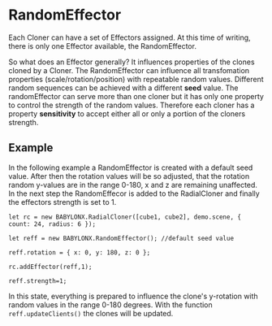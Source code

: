 # RandomEffector

Each Cloner can have a set of Effectors assigned. At this time of writing, there is only one Effector available, the RandomEffector.

So what does an Effector generally? It influences properties of the clones cloned by a Cloner. The RandomEffector can influence all transfomation properties (scale/rotation/position) with repeatable random values. Different random sequences can be achieved with a different **seed** value. The randomEffector can serve more than one cloner but it has only one property to control the strength of the random values. Therefore each cloner has a property **sensitivity** to accept either all or only a portion of the cloners strength. 

## Example

In the following example a RandomEffector is created with a default seed value. After then the rotation values will be so adjusted, that the rotation random y-values are in the range 0-180, x and z are remaining unaffected. In the next step the RandomEffecor is added to the RadialCloner and finally the effectors strength is set to 1.

`let rc = new BABYLONX.RadialCloner([cube1, cube2], demo.scene, { count: 24, radius: 6 });`

`let reff = new BABYLONX.RandomEffector(); //default seed value` 

`reff.rotation = { x: 0, y: 180, z: 0 }; `

`rc.addEffector(reff,1);`

`reff.strength=1;`

In this state, everything is prepared to influence the clone's y-rotation with random values in the range 0-180 degrees. With the function `reff.updateClients()` the clones will be updated. 

